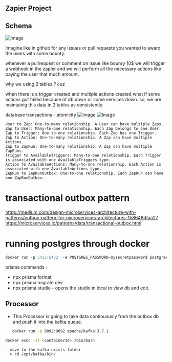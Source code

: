## Zapier Project

## Schema

![Image](https://github.com/user-attachments/assets/150bef75-a55f-48d5-89cb-bd9689de91c9)

Imagine like in github for any issues or pull requests you wanted to award the users with some bounty.

whenever a pullrequest or comment on issue like bounry 10$ we will trigger a webhook in the zapier and we will perform all the necessary actions like paying the user that much amount.

why we using 2 tables ? cuz


when there is a trigger created and multiple actions created what if some actions got failed because of db down or some services down. so, we are maintainig this data in 2 tables as consistently.


database transactions - atomicity
![Image](https://github.com/user-attachments/assets/de0c0408-3740-4c98-8325-dc47cb5553eb)
![Image](https://github.com/user-attachments/assets/bee9f9b1-5c82-4b6d-a707-cb1a6a94671e)


```pgsql
User to Zap: One-to-many relationship. A User can have multiple Zaps.
Zap to User: Many-to-one relationship. Each Zap belongs to one User.
Zap to Trigger: One-to-one relationship. Each Zap has one Trigger.
Zap to Action: One-to-many relationship. A Zap can have multiple Actions.
Zap to ZapRun: One-to-many relationship. A Zap can have multiple ZapRuns.
Trigger to AvailableTriggers: Many-to-one relationship. Each Trigger is associated with one AvailableTriggers type.
Action to AvailableActions: Many-to-one relationship. Each Action is associated with one AvailableActions type.
ZapRun to ZapRunOutbox: One-to-one relationship. Each ZapRun can have one ZapRunOutbox.
```

# transactional outbox pattern
https://medium.com/design-microservices-architecture-with-patterns/outbox-pattern-for-microservices-architectures-1b8648dfaa27
https://microservices.io/patterns/data/transactional-outbox.html

# running postgres through docker

```sql
docker run -p 5432:5432  -e POSTGRES_PASSWORD=mysecretpassword postgres
```



prisma commands :

* npx prisma format
* npx prisma migrate dev
* npx prisma studio - opens the studio in local to view db and edit.



## Processor

 - This Processor is going to take data continuously from the outbox db and push it into the kafka queue.

 ```bash    
    docker run -p 9092:9092 apache/kafka:3.7.1
 ```

 ```bash
 docker exec -it <containerId> /bin/bash
 ```

  ```
  - move to the kafka exists folder
    > cd /opt/kafka/bin/
 ```
